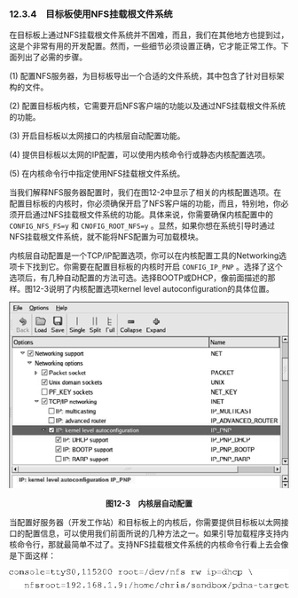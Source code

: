 ### 12.3.4　目标板使用NFS挂载根文件系统

在目标板上通过NFS挂载根文件系统并不困难，而且，我们在其他地方也提到过，这是个非常有用的开发配置。然而，一些细节必须设置正确，它才能正常工作。下面列出了必需的步骤。

(1) 配置NFS服务器，为目标板导出一个合适的文件系统，其中包含了针对目标架构的文件。

(2) 配置目标板内核，它需要开启NFS客户端的功能以及通过NFS挂载根文件系统的功能。

(3) 开启目标板以太网接口的内核层自动配置功能。

(4) 提供目标板以太网的IP配置，可以使用内核命令行或静态内核配置选项。

(5) 在内核命令行中指定使用NFS挂载根文件系统。

当我们解释NFS服务器配置时，我们在图12-2中显示了相关的内核配置选项。在配置目标板的内核时，你必须确保开启了NFS客户端的功能，而且，特别地，你必须开启通过NFS挂载根文件系统的功能。具体来说，你需要确保内核配置中的 `CONFIG_NFS_FS=y` 和 `CNOFIG_ROOT_NFS=y` 。显然，如果你想在系统引导时通过NFS挂载根文件系统，就不能将NFS配置为可加载模块。

内核层自动配置是一个TCP/IP配置选项，你可以在内核配置工具的Networking选项卡下找到它。你需要在配置目标板的内核时开启 `CONFIG_IP_PNP` 。选择了这个选项后，有几种自动配置的方法可选。选择BOOTP或DHCP，像前面描述的那样。图12-3说明了内核配置选项kernel level autoconfiguration的具体位置。

![315.png](../images/315.png)
<center class="my_markdown"><b class="my_markdown">图12-3　内核层自动配置</b></center>

当配置好服务器（开发工作站）和目标板上的内核后，你需要提供目标板以太网接口的配置信息，可以使用我们前面所说的几种方法之一。如果引导加载程序支持内核命令行，那就最简单不过了。支持NFS挂载根文件系统的内核命令行看上去会像是下面这样：



![316.png](../images/316.png)
